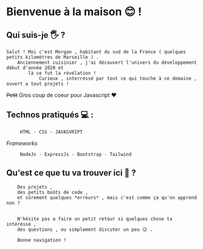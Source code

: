 

Bienvenue à la maison  😊 !
==========================


Qui suis-je 🖐 ?
-------------
    Salut ! Moi c'est Morgan , habitant du sud de la France ( quelques petits kilomètres de Marseille ) .
        Anciennement cuisinier , j'ai découvert l'univers du développement début d'année 2020 et 
            là ce fut la révélation !
                Curieux , interréssé par tout ce qui touche à ce domaine , ouvert a tout projets ! 
~~Petit~~ Gros coup de coeur pour Javascript ❤


Technos pratiqués 💻 :
----------------------
         HTML - CSS - JAVASVRIPT
         
   *Frameworks*
   
         NodeJs - ExpressJs - Bootstrap - Tailwind 
 

Qu'est ce que tu va trouver ici 🤔 ?
------------------------------------     
        Des projets ,
        des petits boûts de code , 
        et sûrement quelques *erreurs* , mais c'est comme ça qu'on apprend non ? 
        
        
        N'hésite pas a faire un petit retour si quelques chose ta intéréssé , 
        des questions , ou simplement discuter un peu 😉 .
        
        Bonne navigation !   

